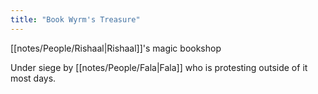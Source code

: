 ```yaml
---
title: "Book Wyrm's Treasure"
---
```

[[notes/People/Rishaal|Rishaal]]'s magic bookshop

Under siege by [[notes/People/Fala|Fala]] who is protesting outside of it most days.

